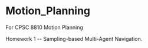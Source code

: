 # Motion_Planning
For CPSC 8810 Motion Planning

Homework 1 -- Sampling-based Multi-Agent Navigation.